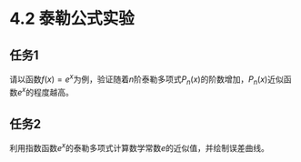 # 4.2 泰勒公式实验

## 任务1

请以函数$f(x)=e^x$为例，验证随着$n$阶泰勒多项式$P_n(x)$的阶数增加，$P_n(x)$近似函数$e^x$的程度越高。

## 任务2

利用指数函数$e^x$的泰勒多项式计算数学常数$e$的近似值，并绘制误差曲线。
